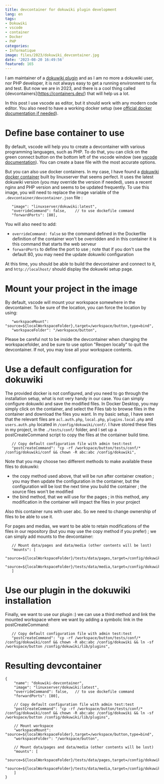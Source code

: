 ```yaml
---
title: devcontainer for dokuwiki plugin development
lang: en
tags:
- Dokuwiki
- vscode
- container
- Docker
- PHP
categories:
- Informatique
image: files/2023/dokuwiki_devcontainer.jpg
date: '2023-08-20 16:49:56'
featured: 165
---
```


I am maintainer of a [dokuwiki plugin](https://www.dokuwiki.org/plugin:button) and as I am no more a dokuwiki user, nor PHP developer, it is not always easy to get a running environment to fix and test. But now we are in 2023, and there is a cool thing called {devcontainers](https://containers.dev/) that will help us a lot. 

In this post I use vscode as editor, but it should work with any modern code editor. You also need to have a working docker setup (see [official docker documentation if needed](https://docs.docker.com/get-started/)).

# Define base container to use
By default, vscode will help you to create a devcontainer with various programming languages, such as PHP. To do that, you can click on the green connect button on the bottom left of the vscode window (see [vscode documentation](https://code.visualstudio.com/docs/devcontainers/containers)). You can create a base file with the most accurate options. 

But you can also use docker containers. In my case, I have found a [dokuwiki docker container](https://hub.docker.com/r/linuxserver/dokuwiki) built by linuxserver that seems perfect. It uses the latest dokuwiki version (you may override the version if needed), uses a recent nginx and PHP version and seems to be updated frequently. To use this image, you will need to replace the image variable of the `.devcontainer/devcontainer.json` file :
```
   "image": "linuxserver/dokuwiki:latest",
   "overrideCommand": false,	// to use dockefile command
   "forwardPorts": [80],
```
You will also need to add:
- `overrideCommand: false` so the command defined in the Dockerfile definition of the container won't be overridden and in this container it is this command that starts the web serveur
-  `forwardPorts` to define the port to use ; note that if you don't use the default 80, you may need the update dokuwiki configuration

At this time, you should be able to build the devcontainer and connect to it, and `http://localhost/` should display the dokuwiki setup page.

# Mount your project in the image
By default, vscode will mount your workspace somewhere in the devcontainer. To be sure of the location, you can force the location by using:
```
   "workspaceMount": "source=${localWorkspaceFolder},target=/workspace/button,type=bind",
   "workspaceFolder": "/workspace/button",
```

Please be careful not to be inside the devcontainer when changing the workspacefolder, and be sure to use option "Reopen locally" to quit the devcontainer. If not, you may lose all your workspace contents.


# Use a default configuration for dokuwiki
The provided docker is not configured, and you need to go through the installation setup, what is not very handy in our case. You can simply configure dokuwiki and save the modified files. In Docker Desktop, you may simply click on the container, and select the Files tab to browse files in the container and download the files you want. In my basic setup, I have seen that the relevant files are `acl.auth.php`, `local.php`, `plugins.local.php` and `users.auth.php` located in `/config/dokuwiki/conf/`. I have stored these files in my project, in the `./tests/conf/` folder, and I set up a postCreateCommand script to copy the files at the container build time.

```
   // Copy default configuration file with admin test:test
   "postCreateCommand": "cp -rf /workspace/button/tests/conf/* /config/dokuwiki/conf && chown -R abc:abc /config/dokuwiki",
```

Note that you may choose two different methods to make available these files to dokuwiki:
- the copy method used above, that will be run after container creation ; you may then update the configuration in the container, but the configuration will be lost the next time you build the container ; the source files won't be modified
- the bind method, that we will use for the pages ; in this method, any modification in the container will impact the files in your project

Also this container runs with user abc. So we need to change ownership of files to be able to use it.

For pages and medias, we want to be able to retain modifications of the files in our repository (but you may use the copy method if you prefer) ; we can simply add mounts to the devcontainer:
```
   // Mount data/pages and data/media (other contents will be lost)
   "mounts": [
      "source=${localWorkspaceFolder}/tests/data/pages,target=/config/dokuwiki/data/pages,type=bind,consistency=cached",
      "source=${localWorkspaceFolder}/tests/data/media,target=/config/dokuwiki/data/media,type=bind,consistency=cached",
   ]
```
# Use our plugin in the dokuwiki installation

Finally, we want to use our plugin :) we can use a third method and link the mounted workspace where we want by adding a symbolic link in the postCreateCommand:

```
   // Copy default configuration file with admin test:test
   "postCreateCommand": "cp -rf /workspace/button/tests/conf/* /config/dokuwiki/conf && chown -R abc:abc /config/dokuwiki && ln -sf /workspace/button /config/dokuwiki/lib/plugins",
```

# Resulting devcontainer

```
{
	"name": "dokuwiki-devcontainer",
	"image": "linuxserver/dokuwiki:latest",
	"overrideCommand": false,	// to use dockefile command
	"forwardPorts": [80],

	// Copy default configuration file with admin test:test
	"postCreateCommand": "cp -rf /workspace/button/tests/conf/* /config/dokuwiki/conf && chown -R abc:abc /config/dokuwiki && ln -sf /workspace/button /config/dokuwiki/lib/plugins",

	// Mount workspace
	"workspaceMount": "source=${localWorkspaceFolder},target=/workspace/button,type=bind",
	"workspaceFolder": "/workspace/button",

	// Mount data/pages and data/media (other contents will be lost)
	"mounts": [
		"source=${localWorkspaceFolder}/tests/data/pages,target=/config/dokuwiki/data/pages,type=bind,consistency=cached",
		"source=${localWorkspaceFolder}/tests/data/media,target=/config/dokuwiki/data/media,type=bind,consistency=cached",
	]
}

```
